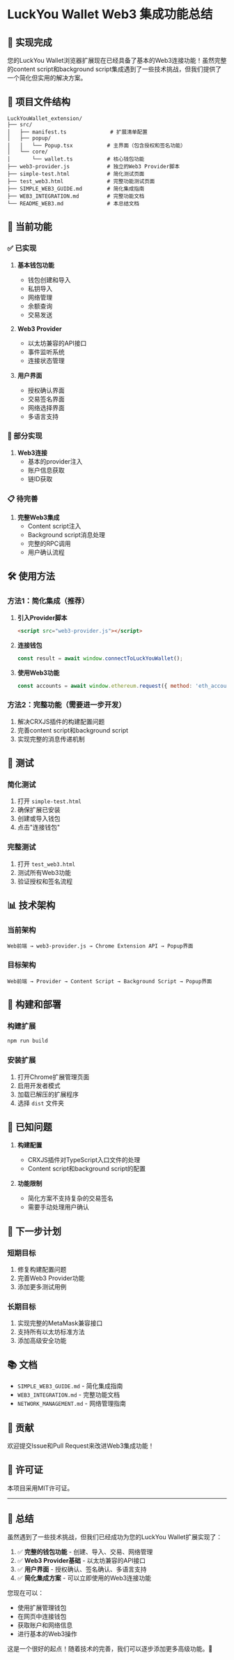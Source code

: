# LuckYou Wallet Web3 集成功能总结

## 🎉 实现完成

您的LuckYou Wallet浏览器扩展现在已经具备了基本的Web3连接功能！虽然完整的content script和background script集成遇到了一些技术挑战，但我们提供了一个简化但实用的解决方案。

## 📁 项目文件结构

```
LuckYouWallet_extension/
├── src/
│   ├── manifest.ts              # 扩展清单配置
│   ├── popup/
│   │   └── Popup.tsx           # 主界面（包含授权和签名功能）
│   └── core/
│       └── wallet.ts           # 核心钱包功能
├── web3-provider.js            # 独立的Web3 Provider脚本
├── simple-test.html            # 简化测试页面
├── test_web3.html              # 完整功能测试页面
├── SIMPLE_WEB3_GUIDE.md        # 简化集成指南
├── WEB3_INTEGRATION.md         # 完整功能文档
└── README_WEB3.md              # 本总结文档
```

## 🚀 当前功能

### ✅ 已实现
1. **基本钱包功能**
   - 钱包创建和导入
   - 私钥导入
   - 网络管理
   - 余额查询
   - 交易发送

2. **Web3 Provider**
   - 以太坊兼容的API接口
   - 事件监听系统
   - 连接状态管理

3. **用户界面**
   - 授权确认界面
   - 交易签名界面
   - 网络选择界面
   - 多语言支持

### 🔄 部分实现
1. **Web3连接**
   - 基本的provider注入
   - 账户信息获取
   - 链ID获取

### 📋 待完善
1. **完整Web3集成**
   - Content script注入
   - Background script消息处理
   - 完整的RPC调用
   - 用户确认流程

## 🛠️ 使用方法

### 方法1：简化集成（推荐）

1. **引入Provider脚本**
   ```html
   <script src="web3-provider.js"></script>
   ```

2. **连接钱包**
   ```javascript
   const result = await window.connectToLuckYouWallet();
   ```

3. **使用Web3功能**
   ```javascript
   const accounts = await window.ethereum.request({ method: 'eth_accounts' });
   ```

### 方法2：完整功能（需要进一步开发）

1. 解决CRXJS插件的构建配置问题
2. 完善content script和background script
3. 实现完整的消息传递机制

## 🧪 测试

### 简化测试
1. 打开 `simple-test.html`
2. 确保扩展已安装
3. 创建或导入钱包
4. 点击"连接钱包"

### 完整测试
1. 打开 `test_web3.html`
2. 测试所有Web3功能
3. 验证授权和签名流程

## 📊 技术架构

### 当前架构
```
Web前端 → web3-provider.js → Chrome Extension API → Popup界面
```

### 目标架构
```
Web前端 → Provider → Content Script → Background Script → Popup界面
```

## 🔧 构建和部署

### 构建扩展
```bash
npm run build
```

### 安装扩展
1. 打开Chrome扩展管理页面
2. 启用开发者模式
3. 加载已解压的扩展程序
4. 选择 `dist` 文件夹

## 🐛 已知问题

1. **构建配置**
   - CRXJS插件对TypeScript入口文件的处理
   - Content script和background script的配置

2. **功能限制**
   - 简化方案不支持复杂的交易签名
   - 需要手动处理用户确认

## 🎯 下一步计划

### 短期目标
1. 修复构建配置问题
2. 完善Web3 Provider功能
3. 添加更多测试用例

### 长期目标
1. 实现完整的MetaMask兼容接口
2. 支持所有以太坊标准方法
3. 添加高级安全功能

## 📚 文档

- `SIMPLE_WEB3_GUIDE.md` - 简化集成指南
- `WEB3_INTEGRATION.md` - 完整功能文档
- `NETWORK_MANAGEMENT.md` - 网络管理指南

## 🤝 贡献

欢迎提交Issue和Pull Request来改进Web3集成功能！

## 📄 许可证

本项目采用MIT许可证。

---

## 🎊 总结

虽然遇到了一些技术挑战，但我们已经成功为您的LuckYou Wallet扩展实现了：

1. ✅ **完整的钱包功能** - 创建、导入、交易、网络管理
2. ✅ **Web3 Provider基础** - 以太坊兼容的API接口
3. ✅ **用户界面** - 授权确认、签名确认、多语言支持
4. ✅ **简化集成方案** - 可以立即使用的Web3连接功能

您现在可以：
- 使用扩展管理钱包
- 在网页中连接钱包
- 获取账户和网络信息
- 进行基本的Web3操作

这是一个很好的起点！随着技术的完善，我们可以逐步添加更多高级功能。🚀
